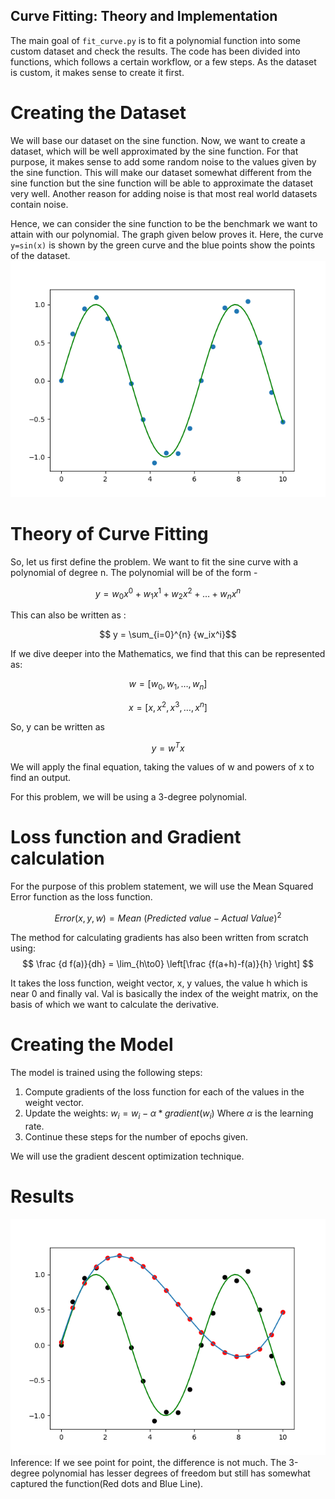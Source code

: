 ## Curve Fitting: Theory and Implementation

The main goal of `fit_curve.py` is to fit a polynomial function into some custom dataset and check the results. The code has been divided into functions, which follows a certain workflow, or a few steps. As the dataset is custom, it makes sense to create it first.

# Creating the Dataset
We will base our dataset on the sine function. Now, we want to create a dataset, which will be well approximated by the sine function. For that purpose, it makes sense to add some random noise to the values given by the sine function. This will make our dataset somewhat different from the sine function but the sine function will be able to approximate the dataset very well. Another reason for adding noise is that most real world datasets contain noise.

Hence, we can consider the sine function to be the benchmark we want to attain with our polynomial. The graph given below proves it. Here, the curve `y=sin(x)` is shown by the green curve and the blue points show the points of the dataset. 
![](Data.png)

# Theory of Curve Fitting

So, let us first define the problem. We want to fit the sine curve with a polynomial of degree n. The polynomial will be of the form - 

$$ y = w_0 x^0+w_1x^1+w_2x^2+\dots+w_nx^n $$

This can also be written as :

$$ y = \sum_{i=0}^{n} {w_ix^i}$$

If we dive deeper into the Mathematics, we find that this can be represented as:

$$ w =  [w_0, w_1,\dots,w_n]$$

$$ x =  [x, x^2,x^3,\dots,x^n]$$

So, y can be written as

$$ y = w^Tx   $$


We will apply the final equation, taking the values of w and powers of x to find an output.

For this problem, we will be using a 3-degree polynomial.

# Loss function and Gradient calculation
For the purpose of this problem statement, we will use the  Mean Squared Error function as the loss function.

$$ Error(x,y,w) = Mean\ (Predicted\ value - Actual\ Value )^2 $$

The method for calculating gradients has also been written from scratch using:
$$ \frac {d f(a)}{dh} =   \lim_{h\to0} \left[\frac {f(a+h)-f(a)}{h} \right]  $$

It takes the loss function, weight vector, x, y values, the value h which is near 0 and finally val. Val is basically the index of the weight matrix, on the basis of which we want to calculate the derivative.

# Creating the Model
The model is trained using the following steps: 
1. Compute gradients of the loss function for each of the values in the weight vector.
2. Update the weights: $w_i = w_i - \alpha*gradient(w_i)$ Where $\alpha$ is the learning rate.
3. Continue these steps for the number of epochs given.

We will use the gradient descent optimization technique.
![]()

# Results
![](Result.png)
Inference: If we see point for point, the difference is not much. The 3-degree polynomial has lesser degrees of freedom but still has somewhat captured the function(Red dots and Blue Line).
